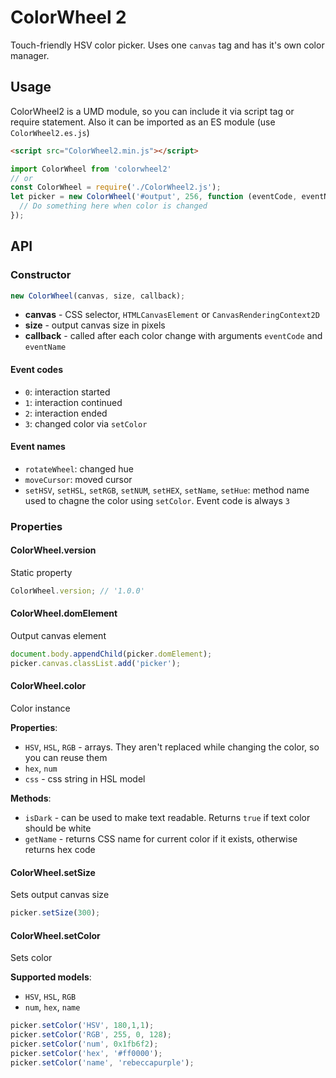 # ColorWheel 2
Touch-friendly HSV color picker. Uses one `canvas` tag and has it's own color manager.

## Usage
ColorWheel2 is a UMD module, so you can include it via script tag or require statement. Also it can be imported as an ES module (use `ColorWheel2.es.js`)

```html
<script src="ColorWheel2.min.js"></script>
```

```javascript
import ColorWheel from 'colorwheel2'
// or
const ColorWheel = require('./ColorWheel2.js');
let picker = new ColorWheel('#output', 256, function (eventCode, eventName) {
  // Do something here when color is changed
});
```

## API

### Constructor

```javascript
new ColorWheel(canvas, size, callback);
```

- **canvas** - CSS selector, `HTMLCanvasElement` or `CanvasRenderingContext2D`
- **size** - output canvas size in pixels
- **callback** - called after each color change with arguments `eventCode` and `eventName`

#### Event codes
- `0`: interaction started
- `1`: interaction continued
- `2`: interaction ended
- `3`: changed color via `setColor`

#### Event names
- `rotateWheel`: changed hue
- `moveCursor`: moved cursor
- `setHSV`, `setHSL`, `setRGB`, `setNUM`, `setHEX`, `setName`, `setHue`: method name used to chagne the color using `setColor`. Event code is always `3`

### Properties

#### ColorWheel.version
Static property

```javascript
ColorWheel.version; // '1.0.0'
```

#### ColorWheel.domElement
Output canvas element

```javascript
document.body.appendChild(picker.domElement);
picker.canvas.classList.add('picker');
```

#### ColorWheel.color
Color instance

**Properties**:
- `HSV`, `HSL`, `RGB` - arrays. They aren't replaced while changing the color, so you can reuse them
- `hex`, `num`
- `css` - css string in HSL model

**Methods**:
- `isDark` - can be used to make text readable. Returns `true` if text color should be white
- `getName` - returns CSS name for current color if it exists, otherwise returns hex code

#### ColorWheel.setSize
Sets output canvas size

```javascript
picker.setSize(300);
```

#### ColorWheel.setColor
Sets color

**Supported models**:
- `HSV`, `HSL`, `RGB`
- `num`, `hex`, `name`

```javascript
picker.setColor('HSV', 180,1,1);
picker.setColor('RGB', 255, 0, 128);
picker.setColor('num', 0x1fb6f2);
picker.setColor('hex', '#ff0000');
picker.setColor('name', 'rebeccapurple');
```
